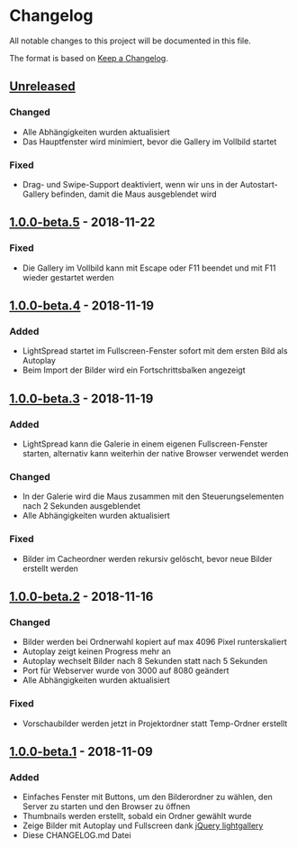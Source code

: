 # Changelog

All notable changes to this project will be documented in this file.

The format is based on [Keep a Changelog](https://keepachangelog.com/en/1.0.0/).

## [Unreleased]

### Changed

- Alle Abhängigkeiten wurden aktualisiert
- Das Hauptfenster wird minimiert, bevor die Gallery im Vollbild startet

### Fixed

- Drag- und Swipe-Support deaktiviert, wenn wir uns in der Autostart-Gallery befinden, damit die Maus ausgeblendet wird

## [1.0.0-beta.5] - 2018-11-22

### Fixed

- Die Gallery im Vollbild kann mit Escape oder F11 beendet und mit F11 wieder gestartet werden

## [1.0.0-beta.4] - 2018-11-19

### Added

- LightSpread startet im Fullscreen-Fenster sofort mit dem ersten Bild als Autoplay
- Beim Import der Bilder wird ein Fortschrittsbalken angezeigt

## [1.0.0-beta.3] - 2018-11-19

### Added

- LightSpread kann die Galerie in einem eigenen Fullscreen-Fenster starten, alternativ kann weiterhin der native Browser verwendet werden

### Changed

- In der Galerie wird die Maus zusammen mit den Steuerungselementen nach 2 Sekunden ausgeblendet
- Alle Abhängigkeiten wurden aktualisiert

### Fixed

- Bilder im Cacheordner werden rekursiv gelöscht, bevor neue Bilder erstellt werden

## [1.0.0-beta.2] - 2018-11-16

### Changed

- Bilder werden bei Ordnerwahl kopiert auf max 4096 Pixel runterskaliert
- Autoplay zeigt keinen Progress mehr an
- Autoplay wechselt Bilder nach 8 Sekunden statt nach 5 Sekunden
- Port für Webserver wurde von 3000 auf 8080 geändert
- Alle Abhängigkeiten wurden aktualisiert

### Fixed

- Vorschaubilder werden jetzt in Projektordner statt Temp-Ordner erstellt

## [1.0.0-beta.1] - 2018-11-09

### Added

- Einfaches Fenster mit Buttons, um den Bilderordner zu wählen, den Server zu starten und den Browser zu öffnen
- Thumbnails werden erstellt, sobald ein Ordner gewählt wurde
- Zeige Bilder mit Autoplay und Fullscreen dank [jQuery lightgallery](http://sachinchoolur.github.io/lightGallery/)
- Diese CHANGELOG.md Datei

[Unreleased]: https://github.com/Art4/lightspread/compare/1.0.0-beta.5...HEAD
[1.0.0-beta.5]: https://github.com/Art4/lightspread/compare/1.0.0-beta.4...1.0.0-beta.5
[1.0.0-beta.4]: https://github.com/Art4/lightspread/compare/1.0.0-beta.3...1.0.0-beta.4
[1.0.0-beta.3]: https://github.com/Art4/lightspread/compare/1.0.0-beta.2...1.0.0-beta.3
[1.0.0-beta.2]: https://github.com/Art4/lightspread/compare/1.0.0-beta.1...1.0.0-beta.2
[1.0.0-beta.1]: https://github.com/Art4/lightspread/compare/898856bb0c079e4e823d68441762a4782621dfeb...1.0.0-beta.1
